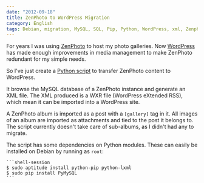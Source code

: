 ```yaml
---
date: "2012-09-18"
title: ZenPhoto to WordPress Migration
category: English
tags: Debian, migration, MySQL, SQL, Pip, Python, WordPress, xml, Zenphoto
---
```


For years I was using [ZenPhoto](https://www.zenphoto.org/) to host my photo galleries. Now [WordPress](https://wordpress.org) has made enough improvements in media management to make ZenPhoto redundant for my simple needs.

So I've just create a [Python script](https://github.com/kdeldycke/scripts/blob/master/zenphoto-to-wordpress.py) to transfer ZenPhoto content to WordPress.

It browse the MySQL database of a ZenPhoto instance and generate an XML file. The XML produced is a WXR file (WordPress eXtended RSS), which mean it can be imported into a WordPress site.

A ZenPhoto album is imported as a post with a `[gallery]` tag in it. All images of an album are imported as attachments and tied to the post it belongs to. The script currently doesn't take care of sub-albums, as I didn't had any to migrate.

The script has some dependencies on Python modules. These can easily be installed on Debian by running as `root`:

    ```shell-session
    $ sudo aptitude install python-pip python-lxml
    $ sudo pip install PyMySQL
    ```

